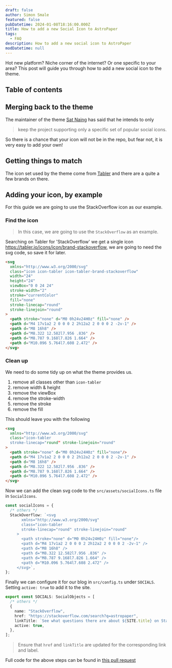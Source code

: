 ```yaml
---
draft: false
author: Simon Smale
featured: false
pubDatetime: 2024-01-08T18:16:00.000Z
title: How to add a new Social Icon to AstroPaper
tags:
  - FAQ
description: How to add a new social icon to AstroPaper
modDatetime: null
---
```


Hot new platform? Niche corner of the internet? Or one specific to your area? This post will guide you through how to add a new social icon to the theme.

## Table of contents

## Merging back to the theme

The maintainer of the theme [Sat Naing](https://github.com/satnaing) has said that he intends to only

> keep the project supporting only a specific set of popular social icons.

So there is a chance that your icon will not be in the repo, but fear not, it is very easy to add your own!

## Getting things to match

The icon set used by the theme come from [Tabler](https://tabler.io/icons) and there are a quite a few brands on there.

## Adding your icon, by example

For this guide we are going to use the StackOverflow icon as our example.

### Find the icon

> In this case, we are going to use the `StackOverflow` as an example.

Searching on Tabler for 'StackOverflow' we get a single icon <https://tabler.io/icons/icon/brand-stackoverflow>, we are going to need the svg code, so save it for later.

```html
<svg
  xmlns="http://www.w3.org/2000/svg"
  class="icon icon-tabler icon-tabler-brand-stackoverflow"
  width="24"
  height="24"
  viewBox="0 0 24 24"
  stroke-width="2"
  stroke="currentColor"
  fill="none"
  stroke-linecap="round"
  stroke-linejoin="round"
>
  <path stroke="none" d="M0 0h24v24H0z" fill="none" />
  <path d="M4 17v1a2 2 0 0 0 2 2h12a2 2 0 0 0 2 -2v-1" />
  <path d="M8 16h8" />
  <path d="M8.322 12.582l7.956 .836" />
  <path d="M8.787 9.168l7.826 1.664" />
  <path d="M10.096 5.764l7.608 2.472" />
</svg>
```

### Clean up

We need to do some tidy up on what the theme provides us.

1. remove all classes other than `icon-tabler`
2. remove width & height
3. remove the viewBox
4. remove the stroke-width
5. remove the stroke
6. remove the fill

This should leave you with the following

```html
<svg
  xmlns="http://www.w3.org/2000/svg"
  class="icon-tabler
  stroke-linecap="round" stroke-linejoin="round"
>
  <path stroke="none" d="M0 0h24v24H0z" fill="none"/>
  <path d="M4 17v1a2 2 0 0 0 2 2h12a2 2 0 0 0 2 -2v-1" />
  <path d="M8 16h8" />
  <path d="M8.322 12.582l7.956 .836" />
  <path d="M8.787 9.168l7.826 1.664" />
  <path d="M10.096 5.764l7.608 2.472" />
</svg>
```

Now we can add the clean svg code to the `src/assets/socialIcons.ts` file in `SocialIcons`.

```typescript
const socialIcons = {
  /* others */
  StackOverflow: `<svg
       xmlns="http://www.w3.org/2000/svg"
       class="icon-tabler
       stroke-linecap="round" stroke-linejoin="round"
     >
       <path stroke="none" d="M0 0h24v24H0z" fill="none"/>
       <path d="M4 17v1a2 2 0 0 0 2 2h12a2 2 0 0 0 2 -2v-1" />
       <path d="M8 16h8" />
       <path d="M8.322 12.582l7.956 .836" />
       <path d="M8.787 9.168l7.826 1.664" />
       <path d="M10.096 5.764l7.608 2.472" />
     </svg>`,
};
```

Finally we can configure it for our blog in `src/config.ts` under `SOCIALS`. Setting `active: true` to add it to the site.

```typescript
export const SOCIALS: SocialObjects = [
  /* others */
  {
    name: "StackOverflow",
    href: "https://stackoverflow.com/search?q=astropaper",
    linkTitle: `See what questions there are about ${SITE.title} on StackOverflow`,
    active: true,
  },
];
```

> Ensure that `href` and `linkTitle` are updated for the corresponding link and label.

Full code for the above steps can be found in [this pull request](https://github.com/satnaing/astro-paper/pull/216/files)
